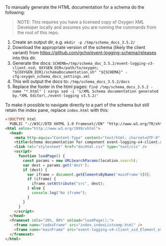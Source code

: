 To manually generate the HTML documentation for a schema do the following:

> NOTE: This requires you have a licensed copy of Oxygen XML Developer locally and assumes you are running the commands from the root of this repo.

1. Create an output dir, e.g.
   `mkdir -p /tmp/schema_docs_3.5.2/`
1. Download the appropriate version of the schema (likely the client variant) from https://github.com/gchq/event-logging-schema/releases into this dir.
1. Generate the docs:
   `SCHEMA=/tmp/schema_doc_3.5.2/event-logging-v3-client.xsd; OXYGEN_DIR=/path/to/oxygen; "${OXYGEN_DIR}/schemaDocumentation.sh" "${SCHEMA}" -cfg:oxygen_schema_docs_settings.xml`
1. This will output the docs to:
   `/tmp/schema_docs_3.5.2/docs`
1. Replace the footer in the html pages:
   `find /tmp/schema_docs_3.5.2 -name "*.html" | xargs sed -i 's/XML Schema documentation generated by.*XML Editor\./event-logging v3.5.2/'`


To make it possible to navigate directly to a part of the schema but still retain the index pane, replace `index.html` with this:

```html
<!DOCTYPE html
  PUBLIC "-//W3C//DTD XHTML 1.0 Frameset//EN" "http://www.w3.org/TR/xhtml1/DTD/xhtml1-frameset.dtd">
<html xmlns="http://www.w3.org/1999/xhtml">
  <head>
    <meta http-equiv="Content-Type" content="text/html; charset=UTF-8" />
    <title>Schema documentation for component event-logging-v4-client.xsd</title>
    <link rel="stylesheet" href="docHtml.css" type="text/css" />
    <script>
      function loadPage() {
        const params = new URLSearchParams(location.search);
        var dest = params.get('dest');
        if (dest) {
          var iframe = document.getElementsByName('mainFrame')[0];
          if (iframe) {
            iframe.setAttribute("src", dest);
          } else {
            console.log("No iframe");
          }
        }
      }
    </script>
  </head>
  <frameset cols="20%, 80%" onload="loadPage();">
    <frame name="indexFrame" src="index.indexListcomp.html" />
    <frame name="mainFrame" src="event-logging-v4-client_xsd_Element_evt_Event.html" />
  </frameset>
</html>
```

